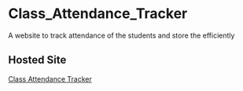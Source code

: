 # Class_Attendance_Tracker

A website to track attendance of the students and store the efficiently

## Hosted Site

[Class Attendance Tracker](https://classattendancetracker.pythonanywhere.com/)
